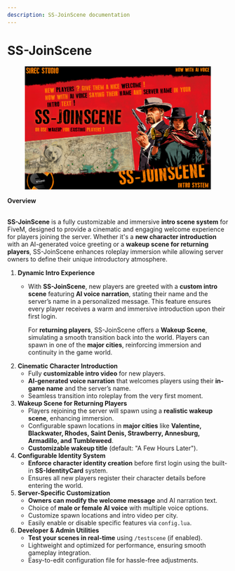 ```yaml
---
description: SS-JoinScene documentation
---
```


# SS-JoinScene

<figure><img src="../.gitbook/assets/COVER copia.png" alt=""><figcaption></figcaption></figure>

**Overview**

\
**SS-JoinScene** is a fully customizable and immersive **intro scene system** for FiveM, designed to provide a cinematic and engaging welcome experience for players joining the server. Whether it's a **new character introduction** with an AI-generated voice greeting or a **wakeup scene for returning players**, SS-JoinScene enhances roleplay immersion while allowing server owners to define their unique introductory atmosphere.



1. **Dynamic Intro Experience**
   *   With **SS-JoinScene**, new players are greeted with a **custom intro scene** featuring **AI voice narration**, stating their name and the server’s name in a personalized message. This feature ensures every player receives a warm and immersive introduction upon their first login.

       For **returning players**, SS-JoinScene offers a **Wakeup Scene**, simulating a smooth transition back into the world. Players can spawn in one of the **major cities**, reinforcing immersion and continuity in the game world.
2. **Cinematic Character Introduction**
   * Fully **customizable intro video** for new players.
   * **AI-generated voice narration** that welcomes players using their **in-game name** and the server’s name.
   * Seamless transition into roleplay from the very first moment.
3. **Wakeup Scene for Returning Players**
   * Players rejoining the server will spawn using a **realistic wakeup scene**, enhancing immersion.
   * Configurable spawn locations in **major cities** like **Valentine, Blackwater, Rhodes, Saint Denis, Strawberry, Annesburg, Armadillo, and Tumbleweed**.
   * **Customizable wakeup title** (default: "A Few Hours Later").
4. **Configurable Identity System**
   * **Enforce character identity creation** before first login using the built-in **SS-IdentityCard** system.
   * Ensures all new players register their character details before entering the world.
5. **Server-Specific Customization**
   * **Owners can modify the welcome message** and AI narration text.
   * Choice of **male or female AI voice** with multiple voice options.
   * Customize spawn locations and intro video per city.
   * Easily enable or disable specific features via `config.lua`.
6. **Developer & Admin Utilities**
   * **Test your scenes in real-time** using `/testscene` (if enabled).
   * Lightweight and optimized for performance, ensuring smooth gameplay integration.
   * Easy-to-edit configuration file for hassle-free adjustments.
